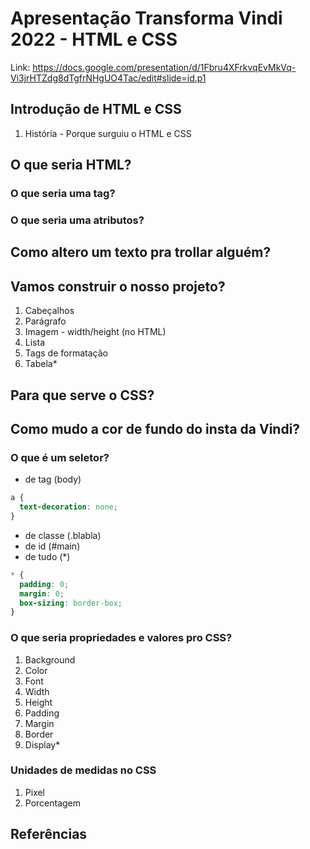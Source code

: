 # Apresentação Transforma Vindi 2022 - HTML e CSS

Link: https://docs.google.com/presentation/d/1Fbru4XFrkvqEvMkVq-Vi3jrHTZdg8dTgfrNHgUO4Tac/edit#slide=id.p1

## Introdução de HTML e CSS

1. História - Porque surguiu o HTML e CSS

## O que seria HTML?

### O que seria uma tag?
### O que seria uma atributos?

## Como altero um texto pra trollar alguém?

## Vamos construir o nosso projeto?

1. Cabeçalhos
2. Parágrafo
3. Imagem - width/height (no HTML)
4. Lista
5. Tags de formatação
6. Tabela*

## Para que serve o CSS?

## Como mudo a cor de fundo do insta da Vindi?

### O que é um seletor?

- de tag (body)
```css
a {
  text-decoration: none;
}
```
- de classe (.blabla)
- de id (#main)
- de tudo (*)
```css
* {
  padding: 0;
  margin: 0;
  box-sizing: border-box;
}
```

### O que seria propriedades e valores pro CSS?

1. Background
2. Color
3. Font
4. Width
5. Height
6. Padding
7. Margin
8. Border
9. Display*

### Unidades de medidas no CSS

1. Pixel
2. Porcentagem

## Referências
